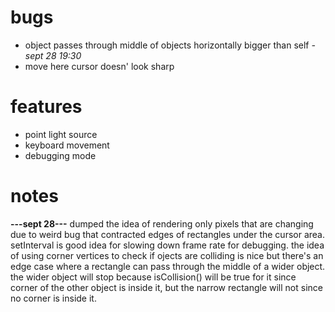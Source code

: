 # bugs
- object passes through middle of objects horizontally bigger than self *-sept 28 19:30*
- move here cursor doesn' look sharp

# features
- point light source
- keyboard movement
- debugging mode

# notes
**---sept 28---**
dumped the idea of rendering only pixels that are changing due to weird bug that contracted edges of rectangles under the cursor area.
setInterval is good idea for slowing down frame rate for debugging.
the idea of using corner vertices to check if ojects are colliding is nice but there's an edge case where a rectangle can pass through the middle of a wider object. the wider object will stop because isCollision() will be true for it since corner of the other object is inside it, but the narrow rectangle will not since no corner is inside it.  